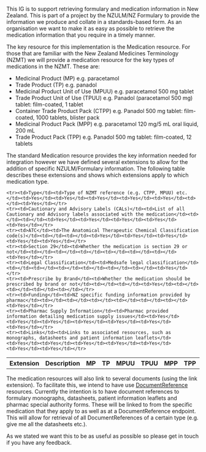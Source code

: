 This IG is to support retrieving formulary and medication information in New Zealand.  This is part of a project by the NZULM/NZ Formulary to provide the information we produce and collate in a standards-based form.  As an organisation we want to make it as easy as possible to retrieve the medication information that you require in a timely manner.

The key resource for this implementation is the Medication resource.  For those that are familiar with the New Zealand Medicines Terminology (NZMT) we will provide a medication resource for the key types of medications in the NZMT.  These are:

* Medicinal Product (MP) e.g. paracetamol
* Trade Product (TP) e.g. panadol
* Medicinal Product Unit of Use (MPUU) e.g. paracetamol 500 mg tablet
* Trade Product Unit of Use (TPUU) e.g. Panadol (paracetamol 500 mg) tablet: film-coated, 1 tablet
* Container Trade Product Pack (CTPP) e.g. Panadol 500 mg tablet: film-coated, 1000 tablets, blister pack
* Medicinal Product Pack (MPP) e.g. paracetamol 120 mg/5 mL oral liquid, 200 mL
* Trade Product Pack (TPP) e.g. Panadol 500 mg tablet: film-coated, 12 tablets

The standard Medication resource provides the key information needed for integration however we have defined several extensions to allow for the addition of specific NZULM/Formulary information.  The following table describes these extensions and shows which extensions apply to which medication type.

<table class="table table-bordered">
    <tr><th>Extension</th><th>Description</th><th>MP</th><th>TP</th><th>MPUU</th><th>TPUU</th><th>MPP</th><th>TPP</th><th>CTPP</th></tr>

    <tr><td>Type</td><td>Type of NZMT reference (e.g. CTPP, MPUU) etc.</td><td>Yes</td><td>Yes</td><td>Yes</td><td>Yes</td><td>Yes</td><td></td><td>Yes</td></tr>
    <tr><td>Cautionary and Advisory Labels (CALs)</td><td>List of all Cautionary and Advisory labels associated with the medication</td><td></td><td></td><td>Yes</td><td>Yes</td><td>Yes</td><td>Yes</td><td>Yes</td></tr>
    <tr><td>ATC</td><td>The Anatomical Therapeutic Chemical Classification code(s)</td><td></td><td></td><td>Yes</td><td>Yes</td><td>Yes</td><td>Yes</td><td>Yes</td></tr>
    <tr><td>Section 29</td><td>Whether the medication is section 29 or not</td><td></td><td></td><td></td><td></td><td></td><td></td><td>Yes</td></tr>
    <tr><td>Legal Classification</td><td>Medsafe legal classification</td><td></td><td></td><td></td><td></td><td></td><td></td><td>Yes</td></tr>
    <tr><td>Prescribe by Brand</td><td>Whether the medication should be prescribed by brand or not</td><td></td><td></td><td>Yes</td><td></td><td></td><td></td><td></td></tr>
    <tr><td>Funding</td><td>NZ specific funding information provided by pharmac</td><td></td><td></td><td></td><td></td><td></td><td></td><td>Yes</td></tr>
    <tr><td>Pharmac Supply Information</td><td>Pharmac provided information detailing medication supply issues</td><td>Yes</td><td>Yes</td><td>Yes</td><td>Yes</td><td>Yes</td><td>Yes</td><td>Yes</td></tr> 
    <tr><td>Links</td><td>Links to associated resources, such as monographs, datasheets and patient information leaflets</td><td>Yes</td><td>Yes</td><td>Yes</td><td>Yes</td><td>Yes</td><td>Yes</td><td>Yes</td></tr> 
</table>

The medication resources will also link to several documents (using the link extension).  To facilitate this, we intend to have use [DocumentReference](http://hl7.org/fhir/documentreference.html) resources.  Currently the intention is to have document references to formulary monographs, datasheets, patient information leaflets and pharmac special authority forms.  These will be linked to from the specific medication that they apply to as well as at a DocumentReference endpoint.  This will allow for retrieval of all DocumentReferences of a certain type (e.g. give me all the datasheets etc.).

As we stated we want this to be as useful as possible so please get in touch if you have any feedback.
